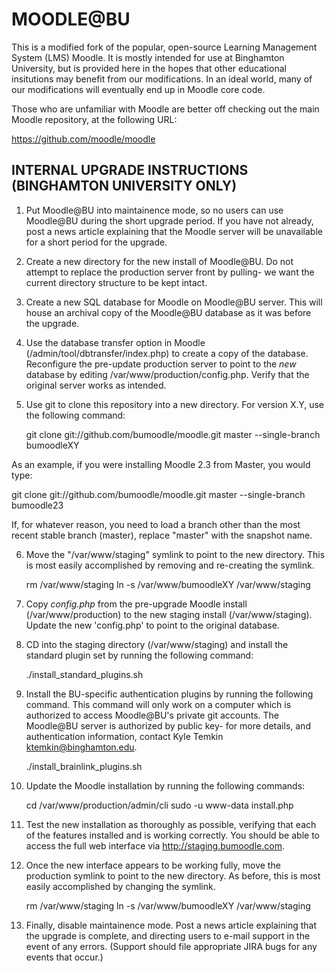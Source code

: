 MOODLE@BU
=================

This is a modified fork of the popular, open-source Learning Management System (LMS) Moodle. It is mostly intended for use at Binghamton University, but is provided here in the hopes that other educational insitutions may benefit from our modifications. In an ideal world, many of our modifications will eventually end up in Moodle core code. 

Those who are unfamiliar with Moodle are better off checking out the main Moodle repository, at the following URL:

https://github.com/moodle/moodle


INTERNAL UPGRADE INSTRUCTIONS (BINGHAMTON UNIVERSITY ONLY)
----------------------------------------------------------------

1. Put Moodle@BU into maintainence mode, so no users can use Moodle@BU during the short upgrade period. If you have not already, post a news article explaining that the Moodle server will be unavailable for a short period for the upgrade.

2. Create a new directory for the new install of Moodle@BU.  Do not attempt to replace the production server front by pulling- we want the current directory structure to be kept intact.

3. Create a new SQL database for Moodle on Moodle@BU server. This will house an archival copy of the Moodle@BU database as it was before the upgrade.

4. Use the database transfer option in Moodle (/admin/tool/dbtransfer/index.php) to create a copy of the database. Reconfigure the pre-update production server to point to the _new_ database by editing /var/www/production/config.php. Verify that the original server works as intended.

5. Use git to clone this repository into a new directory. For version X.Y, use the following command:

   git clone git://github.com/bumoodle/moodle.git master --single-branch bumoodleXY
   
As an example, if you were installing Moodle 2.3 from Master, you would type:

   git clone git://github.com/bumoodle/moodle.git master --single-branch bumoodle23
   
If, for whatever reason, you need to load a branch other than the most recent stable branch (master), replace "master" with the snapshot name.

6. Move the "/var/www/staging" symlink to point to the new directory. This is most easily accomplished by removing and re-creating the symlink.

    rm /var/www/staging
    ln -s /var/www/bumoodleXY /var/www/staging

7. Copy _config.php_ from the pre-upgrade Moodle install (/var/www/production) to the new staging install (/var/www/staging). Update the new 'config.php' to point to the original database.

8. CD into the staging directory (/var/www/staging) and install the standard plugin set by running the following command:

   ./install_standard_plugins.sh

9. Install the BU-specific authentication plugins by running the following command. This command will only work on a computer which is authorized to access Moodle@BU's private git accounts. The Moodle@BU server is authorized by public key- for more details, and authentication information, contact Kyle Temkin <ktemkin@binghamton.edu>.

   ./install_brainlink_plugins.sh

10. Update the Moodle installation by running the following commands:

    cd /var/www/production/admin/cli
    sudo -u www-data install.php 

11. Test the new installation as thoroughly as possible, verifying that each of the features installed and is working correctly. You should be able to access the full web interface via http://staging.bumoodle.com. 

12. Once the new interface appears to be working fully, move the production symlink to point to the new directory. As before, this is most easily accomplished by changing the symlink.
    
    rm /var/www/staging
    ln -s /var/www/bumoodleXY /var/www/staging

13. Finally, disable maintainence mode. Post a news article explaining that the upgrade is complete, and directing users to e-mail support in the event of any errors. (Support should file appropriate JIRA bugs for any events that occur.)
